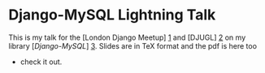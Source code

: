Django-MySQL Lightning Talk
===========================

This is my talk for the [London Django Meetup] [1] and [DJUGL] [2] on my
library [*Django-MySQL*] [3]. Slides are in TeX format and the pdf is here too
- check it out.

[1]: http://www.meetup.com/The-London-Django-Meetup-Group/
[2]: https://twitter.com/djugl
[3]: https://github.com/adamchainz/django-mysql
